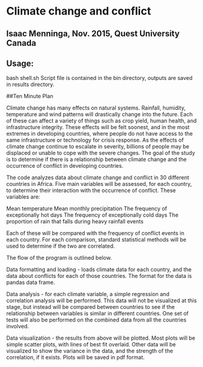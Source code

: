 # Climate change and conflict
## Isaac Menninga, Nov. 2015, Quest University Canada

## Usage: 
bash shell.sh
Script file is contained in the bin directory, outputs are saved in results directory.

##Ten Minute Plan

Climate change has many effects on natural systems. Rainfall, humidity, temperature and wind patterns will drastically change into the future. Each of these can affect a variety of things such as crop yield, human health, and infrastructure integrity. These effects will be felt soonest, and in the most extremes in developing countries, where people do not have access to the same infrastructure or technology for crisis response. As the effects of climate change continue to escalate in severity, billions of people may be displaced or unable to cope with the severe changes. The goal of the study is to determine if there is a relationship between climate change and the occurrence of conflict in developing countries. 

The code analyzes data about climate change and conflict in 30 different countries in Africa. Five main variables will be assessed, for each country, to determine their interaction with the occurrence of conflict. These variables are:

Mean temperature
Mean monthly precipitation
The frequency of exceptionally hot days
The frequency of exceptionally cold days
The proportion of rain that falls during heavy rainfall events

Each of these will be compared with the frequency of conflict events in each country. For each comparison, standard statistical methods will be used to determine if the two are correlated. 

The flow of the program is outlined below.

Data formatting and loading - loads climate data for each country, and the data about conflicts for each of those countries. The format for the data is pandas data frame. 

Data analysis - for each climate variable, a simple regression and correlation analysis will be performed. This data will not be visualized at this stage, but instead will be compared between countries to see if the relationship between variables is similar in different countries. One set of tests will also be performed on the combined data from all the countries involved.

Data visualization - the results from above will be plotted. Most plots will be simple scatter plots, with lines of best fit overlaid. Other data will be visualized to show the variance in the data, and the strength of the correlation, if it exists. Plots will be saved in pdf format.
